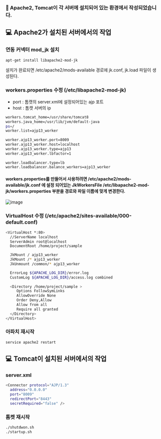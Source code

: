 ### 🌈 Apache2, Tomcat이 각 서버에 설치되어 있는 환경에서 작성되었습니다.

## 💻 Apache2가 설치된 서버에서의 작업
### 연동 커넥터 mod_jk 설치
```bash
apt-get install libapache2-mod-jk
```
설치가 완료되면 /etc/apache2/mods-available 경로에 jk.conf, jk.load 파일이 생성된다.

### workers.properties 수정 (/etc/libapache2-mod-jk)
- port : 톰캣의 server.xml에 설정되어있는 ajp 포트
- host : 톰캣 서버의 ip

```bash
workers.tomcat_home=/usr/share/tomcat8
workers.java_home=/usr/lib/jvm/default-java
ps=/
worker.list=ajp13_worker
 
worker.ajp13_worker.port=8009
worker.ajp13_worker.host=localhost
worker.ajp13_worker.type=ajp13
worker.ajp13_worker.lbfactor=1
 
worker.loadbalancer.type=lb
worker.loadbalancer.balance_workers=ajp13_worker
```

#### workers.properties를 만들어서 사용하려면 /etc/apache2/mods-available/jk.conf 에 설정 되어있는 JkWorkersFile /etc/libapache2-mod-jk/workers.properties 부분을 경로와 파일 이름에 맞게 변경한다.
![image](https://user-images.githubusercontent.com/13326651/223328498-1a826390-eddc-43fb-bf89-54900cd7ed1a.png)

### VirtualHost 수정 (/etc/apache2/sites-available/000-default.conf)
```bash
<VirtualHost *:80>
  //ServerName localhost
  ServerAdmin root@localhost
  DocumentRoot /home/project/sample

  JkMount / ajp13_worker
  JkMount /* ajp13_worker
  JkUnmount /common/* ajp13_worker

  ErrorLog ${APACHE_LOG_DIR}/error.log
  CustomLog ${APACHE_LOG_DIR}/access.log combined
 
  <Directory /home/project/sample > 
     Options FollowSymLinks
     AllowOverride None
     Order Deny,Allow
     Allow from all
     Require all granted 
  </Directory>
</VirtualHost>
```

### 아파치 재시작
```bash
service apache2 restart
```

## 💻 Tomcat이 설치된 서버에서의 작업
### server.xml
```bash
<Connector protocol="AJP/1.3"
  address="0.0.0.0"
  port="8009"
  redirectPort="8443" 
  secretRequired="false" />
```

### 톰켓 재시작
```bash
./shutdwon.sh
./startup.sh
```
